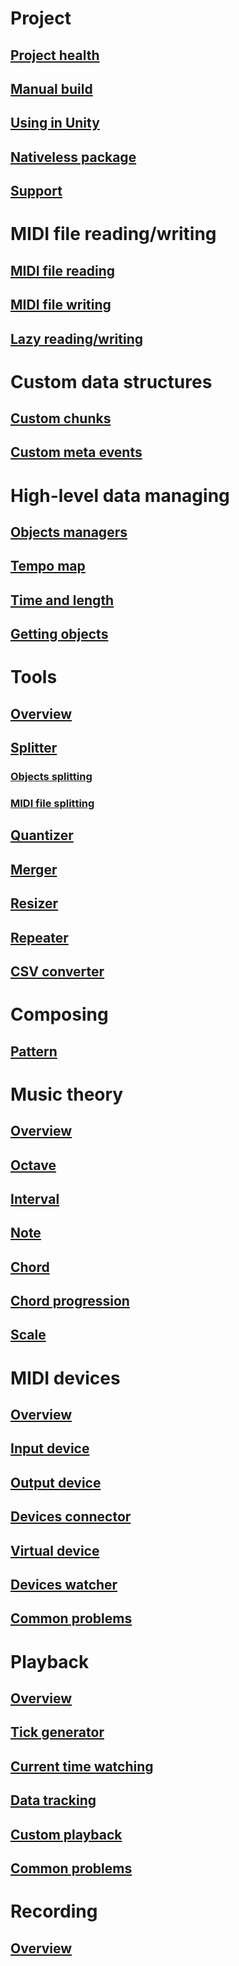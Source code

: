 # Project
## [Project health](dev/Project-health.md)
## [Manual build](dev/Manual-build.md)
## [Using in Unity](dev/Using-in-Unity.md)
## [Nativeless package](dev/Nativeless-package.md)
## [Support](dev/Support.md)

# MIDI file reading/writing
## [MIDI file reading](file-reading-writing/MIDI-file-reading.md)
## [MIDI file writing](file-reading-writing/MIDI-file-writing.md)
## [Lazy reading/writing](file-reading-writing/Lazy-reading-writing.md)

# Custom data structures
## [Custom chunks](custom-data-structures/Custom-chunks.md)
## [Custom meta events](custom-data-structures/Custom-meta-events.md)

# High-level data managing
## [Objects managers](high-level-managing/Objects-managers.md)
## [Tempo map](high-level-managing/Tempo-map.md)
## [Time and length](high-level-managing/Time-and-length.md)
## [Getting objects](high-level-managing/Getting-objects.md)

# Tools
## [Overview](tools/Overview.md)
## [Splitter](tools/Splitter.md)
### [Objects splitting](tools/Objects-splitting.md)
### [MIDI file splitting](tools/MIDI-file-splitting.md)
## [Quantizer](tools/Quantizer.md)
## [Merger](tools/Merger.md)
## [Resizer](tools/Resizer.md)
## [Repeater](tools/Repeater.md)
## [CSV converter](xref:Melanchall.DryWetMidi.Tools.CsvConverter)

# Composing
## [Pattern](composing/Pattern.md)

# Music theory
## [Overview](music-theory/Overview.md)
## [Octave](music-theory/Octave.md)
## [Interval](music-theory/Interval.md)
## [Note](music-theory/Note.md)
## [Chord](music-theory/Chord.md)
## [Chord progression](music-theory/Chord-progression.md)
## [Scale](music-theory/Scale.md)

# MIDI devices
## [Overview](devices/Overview.md)
## [Input device](devices/Input-device.md)
## [Output device](devices/Output-device.md)
## [Devices connector](devices/Devices-connector.md)
## [Virtual device](devices/Virtual-device.md)
## [Devices watcher](devices/Devices-watcher.md)
## [Common problems](devices/Common-problems.md)

# Playback
## [Overview](playback/Overview.md)
## [Tick generator](playback/Tick-generator.md)
## [Current time watching](playback/Current-time-watching.md)
## [Data tracking](playback/Data-tracking.md)
## [Custom playback](playback/Custom-playback.md)
## [Common problems](playback/Common-problems.md)

# Recording
## [Overview](recording/Overview.md)